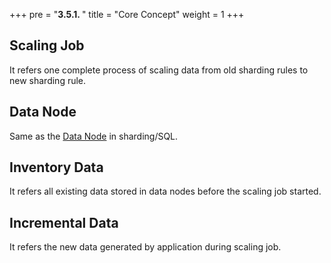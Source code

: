 +++
pre = "<b>3.5.1. </b>"
title = "Core Concept"
weight = 1
+++

## Scaling Job

It refers one complete process of scaling data from old sharding rules to new sharding rule.

## Data Node

Same as the [Data Node](/en/features/sharding/concept/sql/) in sharding/SQL.

## Inventory Data

It refers all existing data stored in data nodes before the scaling job started.

## Incremental Data

It refers the new data generated by application during scaling job.
